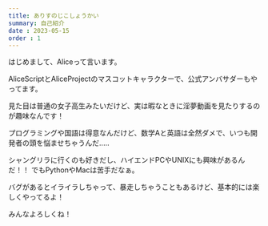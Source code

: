 ```yaml
---
title: ありすのじこしょうかい
summary: 自己紹介
date : 2023-05-15
order : 1
---
```

はじめまして、Aliceって言います。

AliceScriptとAliceProjectのマスコットキャラクターで、公式アンバサダーもやってます。

見た目は普通の女子高生みたいだけど、実は暇なときに淫夢動画を見たりするのが趣味なんです！

プログラミングや国語は得意なんだけど、数学Aと英語は全然ダメで、いつも開発者の頭を悩ませちゃうんだ.....

シャングリラに行くのも好きだし、ハイエンドPCやUNIXにも興味があるんだ！！
でもPythonやMacは苦手だなぁ。

バグがあるとイライラしちゃって、暴走しちゃうこともあるけど、基本的には楽しくやってるよ！

みんなよろしくね！